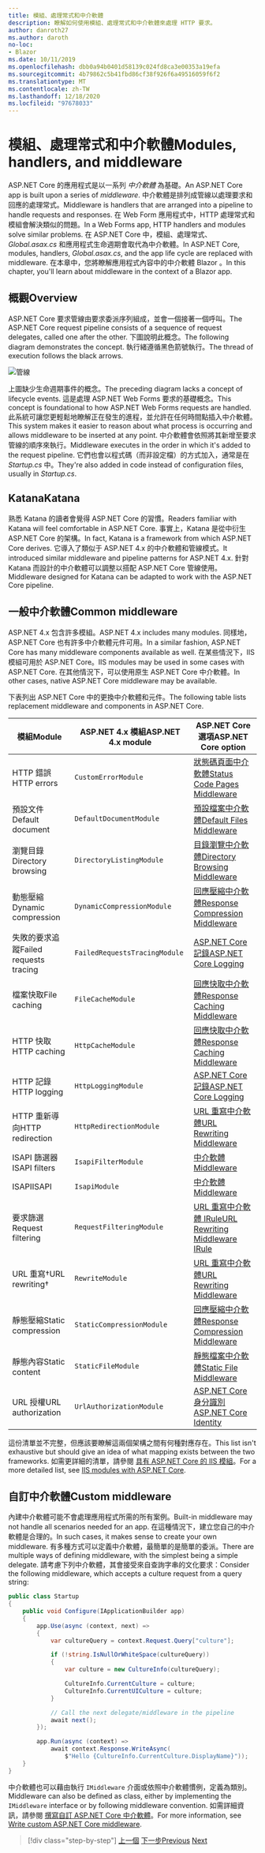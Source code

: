 ```yaml
---
title: 模組、處理常式和中介軟體
description: 瞭解如何使用模組、處理常式和中介軟體來處理 HTTP 要求。
author: danroth27
ms.author: daroth
no-loc:
- Blazor
ms.date: 10/11/2019
ms.openlocfilehash: dbb0a94b0401d58139c024fd8ca3e00353a19efa
ms.sourcegitcommit: 4b79862c5b41fbd86cf38f926f6a49516059f6f2
ms.translationtype: MT
ms.contentlocale: zh-TW
ms.lasthandoff: 12/18/2020
ms.locfileid: "97678033"
---
```

# <a name="modules-handlers-and-middleware"></a><span data-ttu-id="c7645-103">模組、處理常式和中介軟體</span><span class="sxs-lookup"><span data-stu-id="c7645-103">Modules, handlers, and middleware</span></span>

<span data-ttu-id="c7645-104">ASP.NET Core 的應用程式是以一系列 *中介軟體* 為基礎。</span><span class="sxs-lookup"><span data-stu-id="c7645-104">An ASP.NET Core app is built upon a series of *middleware*.</span></span> <span data-ttu-id="c7645-105">中介軟體是排列成管線以處理要求和回應的處理常式。</span><span class="sxs-lookup"><span data-stu-id="c7645-105">Middleware is handlers that are arranged into a pipeline to handle requests and responses.</span></span> <span data-ttu-id="c7645-106">在 Web Form 應用程式中，HTTP 處理常式和模組會解決類似的問題。</span><span class="sxs-lookup"><span data-stu-id="c7645-106">In a Web Forms app, HTTP handlers and modules solve similar problems.</span></span> <span data-ttu-id="c7645-107">在 ASP.NET Core 中，模組、處理常式、 *Global.asax.cs* 和應用程式生命週期會取代為中介軟體。</span><span class="sxs-lookup"><span data-stu-id="c7645-107">In ASP.NET Core, modules, handlers, *Global.asax.cs*, and the app life cycle are replaced with middleware.</span></span> <span data-ttu-id="c7645-108">在本章中，您將瞭解應用程式內容中的中介軟體 Blazor 。</span><span class="sxs-lookup"><span data-stu-id="c7645-108">In this chapter, you'll learn about middleware in the context of a Blazor app.</span></span>

## <a name="overview"></a><span data-ttu-id="c7645-109">概觀</span><span class="sxs-lookup"><span data-stu-id="c7645-109">Overview</span></span>

<span data-ttu-id="c7645-110">ASP.NET Core 要求管線由要求委派序列組成，並會一個接著一個呼叫。</span><span class="sxs-lookup"><span data-stu-id="c7645-110">The ASP.NET Core request pipeline consists of a sequence of request delegates, called one after the other.</span></span> <span data-ttu-id="c7645-111">下圖說明此概念。</span><span class="sxs-lookup"><span data-stu-id="c7645-111">The following diagram demonstrates the concept.</span></span> <span data-ttu-id="c7645-112">執行緒遵循黑色箭號執行。</span><span class="sxs-lookup"><span data-stu-id="c7645-112">The thread of execution follows the black arrows.</span></span>

![管線](media/middleware/request-delegate-pipeline.png)

<span data-ttu-id="c7645-114">上圖缺少生命週期事件的概念。</span><span class="sxs-lookup"><span data-stu-id="c7645-114">The preceding diagram lacks a concept of lifecycle events.</span></span> <span data-ttu-id="c7645-115">這是處理 ASP.NET Web Forms 要求的基礎概念。</span><span class="sxs-lookup"><span data-stu-id="c7645-115">This concept is foundational to how ASP.NET Web Forms requests are handled.</span></span> <span data-ttu-id="c7645-116">此系統可讓您更輕鬆地瞭解正在發生的進程，並允許在任何時間點插入中介軟體。</span><span class="sxs-lookup"><span data-stu-id="c7645-116">This system makes it easier to reason about what process is occurring and allows middleware to be inserted at any point.</span></span> <span data-ttu-id="c7645-117">中介軟體會依照將其新增至要求管線的順序來執行。</span><span class="sxs-lookup"><span data-stu-id="c7645-117">Middleware executes in the order in which it's added to the request pipeline.</span></span> <span data-ttu-id="c7645-118">它們也會以程式碼（而非設定檔）的方式加入，通常是在 *Startup.cs* 中。</span><span class="sxs-lookup"><span data-stu-id="c7645-118">They're also added in code instead of configuration files, usually in *Startup.cs*.</span></span>

## <a name="katana"></a><span data-ttu-id="c7645-119">Katana</span><span class="sxs-lookup"><span data-stu-id="c7645-119">Katana</span></span>

<span data-ttu-id="c7645-120">熟悉 Katana 的讀者會覺得 ASP.NET Core 的習慣。</span><span class="sxs-lookup"><span data-stu-id="c7645-120">Readers familiar with Katana will feel comfortable in ASP.NET Core.</span></span> <span data-ttu-id="c7645-121">事實上，Katana 是從中衍生 ASP.NET Core 的架構。</span><span class="sxs-lookup"><span data-stu-id="c7645-121">In fact, Katana is a framework from which ASP.NET Core derives.</span></span> <span data-ttu-id="c7645-122">它導入了類似于 ASP.NET 4.x 的中介軟體和管線模式。</span><span class="sxs-lookup"><span data-stu-id="c7645-122">It introduced similar middleware and pipeline patterns for ASP.NET 4.x.</span></span> <span data-ttu-id="c7645-123">針對 Katana 而設計的中介軟體可以調整以搭配 ASP.NET Core 管線使用。</span><span class="sxs-lookup"><span data-stu-id="c7645-123">Middleware designed for Katana can be adapted to work with the ASP.NET Core pipeline.</span></span>

## <a name="common-middleware"></a><span data-ttu-id="c7645-124">一般中介軟體</span><span class="sxs-lookup"><span data-stu-id="c7645-124">Common middleware</span></span>

<span data-ttu-id="c7645-125">ASP.NET 4.x 包含許多模組。</span><span class="sxs-lookup"><span data-stu-id="c7645-125">ASP.NET 4.x includes many modules.</span></span> <span data-ttu-id="c7645-126">同樣地，ASP.NET Core 也有許多中介軟體元件可用。</span><span class="sxs-lookup"><span data-stu-id="c7645-126">In a similar fashion, ASP.NET Core has many middleware components available as well.</span></span> <span data-ttu-id="c7645-127">在某些情況下，IIS 模組可用於 ASP.NET Core。</span><span class="sxs-lookup"><span data-stu-id="c7645-127">IIS modules may be used in some cases with ASP.NET Core.</span></span> <span data-ttu-id="c7645-128">在其他情況下，可以使用原生 ASP.NET Core 中介軟體。</span><span class="sxs-lookup"><span data-stu-id="c7645-128">In other cases, native ASP.NET Core middleware may be available.</span></span>

<span data-ttu-id="c7645-129">下表列出 ASP.NET Core 中的更換中介軟體和元件。</span><span class="sxs-lookup"><span data-stu-id="c7645-129">The following table lists replacement middleware and components in ASP.NET Core.</span></span>

|<span data-ttu-id="c7645-130">模組</span><span class="sxs-lookup"><span data-stu-id="c7645-130">Module</span></span>                 |<span data-ttu-id="c7645-131">ASP.NET 4.x 模組</span><span class="sxs-lookup"><span data-stu-id="c7645-131">ASP.NET 4.x module</span></span>           |<span data-ttu-id="c7645-132">ASP.NET Core 選項</span><span class="sxs-lookup"><span data-stu-id="c7645-132">ASP.NET Core option</span></span>|
|-----------------------|-----------------------------|-------------------|
|<span data-ttu-id="c7645-133">HTTP 錯誤</span><span class="sxs-lookup"><span data-stu-id="c7645-133">HTTP errors</span></span>            |`CustomErrorModule`          |[<span data-ttu-id="c7645-134">狀態碼頁面中介軟體</span><span class="sxs-lookup"><span data-stu-id="c7645-134">Status Code Pages Middleware</span></span>](/aspnet/core/fundamentals/error-handling#usestatuscodepages)|
|<span data-ttu-id="c7645-135">預設文件</span><span class="sxs-lookup"><span data-stu-id="c7645-135">Default document</span></span>       |`DefaultDocumentModule`      |[<span data-ttu-id="c7645-136">預設檔案中介軟體</span><span class="sxs-lookup"><span data-stu-id="c7645-136">Default Files Middleware</span></span>](/aspnet/core/fundamentals/static-files#serve-a-default-document)|
|<span data-ttu-id="c7645-137">瀏覽目錄</span><span class="sxs-lookup"><span data-stu-id="c7645-137">Directory browsing</span></span>     |`DirectoryListingModule`     |[<span data-ttu-id="c7645-138">目錄瀏覽中介軟體</span><span class="sxs-lookup"><span data-stu-id="c7645-138">Directory Browsing Middleware</span></span>](/aspnet/core/fundamentals/static-files#enable-directory-browsing)|
|<span data-ttu-id="c7645-139">動態壓縮</span><span class="sxs-lookup"><span data-stu-id="c7645-139">Dynamic compression</span></span>    |`DynamicCompressionModule`   |[<span data-ttu-id="c7645-140">回應壓縮中介軟體</span><span class="sxs-lookup"><span data-stu-id="c7645-140">Response Compression Middleware</span></span>](/aspnet/core/performance/response-compression)|
|<span data-ttu-id="c7645-141">失敗的要求追蹤</span><span class="sxs-lookup"><span data-stu-id="c7645-141">Failed requests tracing</span></span>|`FailedRequestsTracingModule`|[<span data-ttu-id="c7645-142">ASP.NET Core 記錄</span><span class="sxs-lookup"><span data-stu-id="c7645-142">ASP.NET Core Logging</span></span>](/aspnet/core/fundamentals/logging/index#tracesource-provider)|
|<span data-ttu-id="c7645-143">檔案快取</span><span class="sxs-lookup"><span data-stu-id="c7645-143">File caching</span></span>           |`FileCacheModule`            |[<span data-ttu-id="c7645-144">回應快取中介軟體</span><span class="sxs-lookup"><span data-stu-id="c7645-144">Response Caching Middleware</span></span>](/aspnet/core/performance/caching/middleware)|
|<span data-ttu-id="c7645-145">HTTP 快取</span><span class="sxs-lookup"><span data-stu-id="c7645-145">HTTP caching</span></span>           |`HttpCacheModule`            |[<span data-ttu-id="c7645-146">回應快取中介軟體</span><span class="sxs-lookup"><span data-stu-id="c7645-146">Response Caching Middleware</span></span>](/aspnet/core/performance/caching/middleware)|
|<span data-ttu-id="c7645-147">HTTP 記錄</span><span class="sxs-lookup"><span data-stu-id="c7645-147">HTTP logging</span></span>           |`HttpLoggingModule`          |[<span data-ttu-id="c7645-148">ASP.NET Core 記錄</span><span class="sxs-lookup"><span data-stu-id="c7645-148">ASP.NET Core Logging</span></span>](/aspnet/core/fundamentals/logging/index)|
|<span data-ttu-id="c7645-149">HTTP 重新導向</span><span class="sxs-lookup"><span data-stu-id="c7645-149">HTTP redirection</span></span>       |`HttpRedirectionModule`      |[<span data-ttu-id="c7645-150">URL 重寫中介軟體</span><span class="sxs-lookup"><span data-stu-id="c7645-150">URL Rewriting Middleware</span></span>](/aspnet/core/fundamentals/url-rewriting)|
|<span data-ttu-id="c7645-151">ISAPI 篩選器</span><span class="sxs-lookup"><span data-stu-id="c7645-151">ISAPI filters</span></span>          |`IsapiFilterModule`          |[<span data-ttu-id="c7645-152">中介軟體</span><span class="sxs-lookup"><span data-stu-id="c7645-152">Middleware</span></span>](/aspnet/core/fundamentals/middleware/index)|
|<span data-ttu-id="c7645-153">ISAPI</span><span class="sxs-lookup"><span data-stu-id="c7645-153">ISAPI</span></span>                  |`IsapiModule`                |[<span data-ttu-id="c7645-154">中介軟體</span><span class="sxs-lookup"><span data-stu-id="c7645-154">Middleware</span></span>](/aspnet/core/fundamentals/middleware/index)|
|<span data-ttu-id="c7645-155">要求篩選</span><span class="sxs-lookup"><span data-stu-id="c7645-155">Request filtering</span></span>      |`RequestFilteringModule`     |[<span data-ttu-id="c7645-156">URL 重寫中介軟體 IRule</span><span class="sxs-lookup"><span data-stu-id="c7645-156">URL Rewriting Middleware IRule</span></span>](/aspnet/core/fundamentals/url-rewriting#irule-based-rule)|
|<span data-ttu-id="c7645-157">URL 重寫&#8224;</span><span class="sxs-lookup"><span data-stu-id="c7645-157">URL rewriting&#8224;</span></span>   |`RewriteModule`              |[<span data-ttu-id="c7645-158">URL 重寫中介軟體</span><span class="sxs-lookup"><span data-stu-id="c7645-158">URL Rewriting Middleware</span></span>](/aspnet/core/fundamentals/url-rewriting)|
|<span data-ttu-id="c7645-159">靜態壓縮</span><span class="sxs-lookup"><span data-stu-id="c7645-159">Static compression</span></span>     |`StaticCompressionModule`    |[<span data-ttu-id="c7645-160">回應壓縮中介軟體</span><span class="sxs-lookup"><span data-stu-id="c7645-160">Response Compression Middleware</span></span>](/aspnet/core/performance/response-compression)|
|<span data-ttu-id="c7645-161">靜態內容</span><span class="sxs-lookup"><span data-stu-id="c7645-161">Static content</span></span>         |`StaticFileModule`           |[<span data-ttu-id="c7645-162">靜態檔案中介軟體</span><span class="sxs-lookup"><span data-stu-id="c7645-162">Static File Middleware</span></span>](/aspnet/core/fundamentals/static-files)|
|<span data-ttu-id="c7645-163">URL 授權</span><span class="sxs-lookup"><span data-stu-id="c7645-163">URL authorization</span></span>      |`UrlAuthorizationModule`     |[<span data-ttu-id="c7645-164">ASP.NET Core 身分識別</span><span class="sxs-lookup"><span data-stu-id="c7645-164">ASP.NET Core Identity</span></span>](/aspnet/core/security/authentication/identity)|

<span data-ttu-id="c7645-165">這份清單並不完整，但應該要瞭解這兩個架構之間有何種對應存在。</span><span class="sxs-lookup"><span data-stu-id="c7645-165">This list isn't exhaustive but should give an idea of what mapping exists between the two frameworks.</span></span> <span data-ttu-id="c7645-166">如需更詳細的清單，請參閱 [具有 ASP.NET Core 的 IIS 模組](/aspnet/core/host-and-deploy/iis/modules)。</span><span class="sxs-lookup"><span data-stu-id="c7645-166">For a more detailed list, see [IIS modules with ASP.NET Core](/aspnet/core/host-and-deploy/iis/modules).</span></span>

## <a name="custom-middleware"></a><span data-ttu-id="c7645-167">自訂中介軟體</span><span class="sxs-lookup"><span data-stu-id="c7645-167">Custom middleware</span></span>

<span data-ttu-id="c7645-168">內建中介軟體可能不會處理應用程式所需的所有案例。</span><span class="sxs-lookup"><span data-stu-id="c7645-168">Built-in middleware may not handle all scenarios needed for an app.</span></span> <span data-ttu-id="c7645-169">在這種情況下，建立您自己的中介軟體是合理的。</span><span class="sxs-lookup"><span data-stu-id="c7645-169">In such cases, it makes sense to create your own middleware.</span></span> <span data-ttu-id="c7645-170">有多種方式可以定義中介軟體，最簡單的是簡單的委派。</span><span class="sxs-lookup"><span data-stu-id="c7645-170">There are multiple ways of defining middleware, with the simplest being a simple delegate.</span></span> <span data-ttu-id="c7645-171">請考慮下列中介軟體，其會接受來自查詢字串的文化要求：</span><span class="sxs-lookup"><span data-stu-id="c7645-171">Consider the following middleware, which accepts a culture request from a query string:</span></span>

```csharp
public class Startup
{
    public void Configure(IApplicationBuilder app)
    {
        app.Use(async (context, next) =>
        {
            var cultureQuery = context.Request.Query["culture"];

            if (!string.IsNullOrWhiteSpace(cultureQuery))
            {
                var culture = new CultureInfo(cultureQuery);

                CultureInfo.CurrentCulture = culture;
                CultureInfo.CurrentUICulture = culture;
            }

            // Call the next delegate/middleware in the pipeline
            await next();
        });

        app.Run(async (context) =>
            await context.Response.WriteAsync(
                $"Hello {CultureInfo.CurrentCulture.DisplayName}"));
    }
}
```

<span data-ttu-id="c7645-172">中介軟體也可以藉由執行 `IMiddleware` 介面或依照中介軟體慣例，定義為類別。</span><span class="sxs-lookup"><span data-stu-id="c7645-172">Middleware can also be defined as class, either by implementing the `IMiddleware` interface or by following middleware convention.</span></span> <span data-ttu-id="c7645-173">如需詳細資訊，請參閱 [撰寫自訂 ASP.NET Core 中介軟體](/aspnet/core/fundamentals/middleware/write)。</span><span class="sxs-lookup"><span data-stu-id="c7645-173">For more information, see [Write custom ASP.NET Core middleware](/aspnet/core/fundamentals/middleware/write).</span></span>

>[!div class="step-by-step"]
><span data-ttu-id="c7645-174">[上一個](data.md) 
>[下一步](config.md)</span><span class="sxs-lookup"><span data-stu-id="c7645-174">[Previous](data.md)
[Next](config.md)</span></span>
